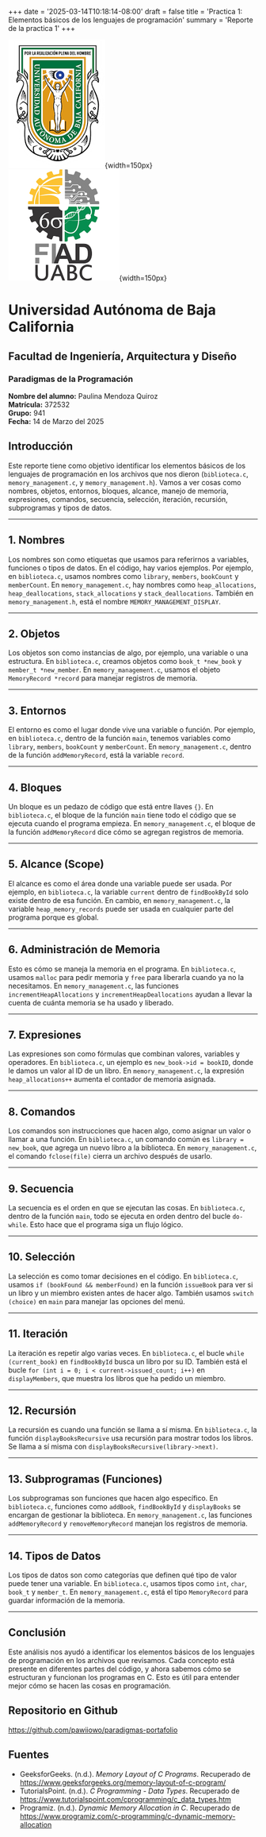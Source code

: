 +++
date = '2025-03-14T10:18:14-08:00'
draft = false
title = 'Practica 1: Elementos básicos de los lenguajes de programación'
summary = 'Reporte de la practica 1'
+++

![Logo de la escuela](images/logouabc.png){width=150px}
![Logo de la facultad](images/logofiad.png){width=150px}

# Universidad Autónoma de Baja California
## Facultad de Ingeniería, Arquitectura y Diseño
### Paradigmas de la Programación

**Nombre del alumno:** Paulina Mendoza Quiroz  
**Matrícula:** 372532  
**Grupo:** 941  
**Fecha:** 14 de Marzo del 2025

## Introducción
Este reporte tiene como objetivo identificar los elementos básicos de los lenguajes de programación en los archivos que nos dieron (`biblioteca.c`, `memory_management.c`, y `memory_management.h`). Vamos a ver cosas como nombres, objetos, entornos, bloques, alcance, manejo de memoria, expresiones, comandos, secuencia, selección, iteración, recursión, subprogramas y tipos de datos.

---

## 1. Nombres
Los nombres son como etiquetas que usamos para referirnos a variables, funciones o tipos de datos. En el código, hay varios ejemplos. Por ejemplo, en `biblioteca.c`, usamos nombres como `library`, `members`, `bookCount` y `memberCount`. En `memory_management.c`, hay nombres como `heap_allocations`, `heap_deallocations`, `stack_allocations` y `stack_deallocations`. También en `memory_management.h`, está el nombre `MEMORY_MANAGEMENT_DISPLAY`.

---

## 2. Objetos
Los objetos son como instancias de algo, por ejemplo, una variable o una estructura. En `biblioteca.c`, creamos objetos como `book_t *new_book` y `member_t *new_member`. En `memory_management.c`, usamos el objeto `MemoryRecord *record` para manejar registros de memoria.

---

## 3. Entornos
El entorno es como el lugar donde vive una variable o función. Por ejemplo, en `biblioteca.c`, dentro de la función `main`, tenemos variables como `library`, `members`, `bookCount` y `memberCount`. En `memory_management.c`, dentro de la función `addMemoryRecord`, está la variable `record`.

---

## 4. Bloques
Un bloque es un pedazo de código que está entre llaves `{}`. En `biblioteca.c`, el bloque de la función `main` tiene todo el código que se ejecuta cuando el programa empieza. En `memory_management.c`, el bloque de la función `addMemoryRecord` dice cómo se agregan registros de memoria.

---

## 5. Alcance (Scope)
El alcance es como el área donde una variable puede ser usada. Por ejemplo, en `biblioteca.c`, la variable `current` dentro de `findBookById` solo existe dentro de esa función. En cambio, en `memory_management.c`, la variable `heap_memory_records` puede ser usada en cualquier parte del programa porque es global.

---

## 6. Administración de Memoria
Esto es cómo se maneja la memoria en el programa. En `biblioteca.c`, usamos `malloc` para pedir memoria y `free` para liberarla cuando ya no la necesitamos. En `memory_management.c`, las funciones `incrementHeapAllocations` y `incrementHeapDeallocations` ayudan a llevar la cuenta de cuánta memoria se ha usado y liberado.

---

## 7. Expresiones
Las expresiones son como fórmulas que combinan valores, variables y operadores. En `biblioteca.c`, un ejemplo es `new_book->id = bookID`, donde le damos un valor al ID de un libro. En `memory_management.c`, la expresión `heap_allocations++` aumenta el contador de memoria asignada.

---

## 8. Comandos
Los comandos son instrucciones que hacen algo, como asignar un valor o llamar a una función. En `biblioteca.c`, un comando común es `library = new_book`, que agrega un nuevo libro a la biblioteca. En `memory_management.c`, el comando `fclose(file)` cierra un archivo después de usarlo.

---

## 9. Secuencia
La secuencia es el orden en que se ejecutan las cosas. En `biblioteca.c`, dentro de la función `main`, todo se ejecuta en orden dentro del bucle `do-while`. Esto hace que el programa siga un flujo lógico.

---

## 10. Selección
La selección es como tomar decisiones en el código. En `biblioteca.c`, usamos `if (bookFound && memberFound)` en la función `issueBook` para ver si un libro y un miembro existen antes de hacer algo. También usamos `switch (choice)` en `main` para manejar las opciones del menú.

---

## 11. Iteración
La iteración es repetir algo varias veces. En `biblioteca.c`, el bucle `while (current_book)` en `findBookById` busca un libro por su ID. También está el bucle `for (int i = 0; i < current->issued_count; i++)` en `displayMembers`, que muestra los libros que ha pedido un miembro.

---

## 12. Recursión
La recursión es cuando una función se llama a sí misma. En `biblioteca.c`, la función `displayBooksRecursive` usa recursión para mostrar todos los libros. Se llama a sí misma con `displayBooksRecursive(library->next)`.

---

## 13. Subprogramas (Funciones)
Los subprogramas son funciones que hacen algo específico. En `biblioteca.c`, funciones como `addBook`, `findBookById` y `displayBooks` se encargan de gestionar la biblioteca. En `memory_management.c`, las funciones `addMemoryRecord` y `removeMemoryRecord` manejan los registros de memoria.

---

## 14. Tipos de Datos
Los tipos de datos son como categorías que definen qué tipo de valor puede tener una variable. En `biblioteca.c`, usamos tipos como `int`, `char`, `book_t` y `member_t`. En `memory_management.c`, está el tipo `MemoryRecord` para guardar información de la memoria.

---

## Conclusión
Este análisis nos ayudó a identificar los elementos básicos de los lenguajes de programación en los archivos que revisamos. Cada concepto está presente en diferentes partes del código, y ahora sabemos cómo se estructuran y funcionan los programas en C. Esto es útil para entender mejor cómo se hacen las cosas en programación.

## Repositorio en Github
https://github.com/pawiiowo/paradigmas-portafolio

## Fuentes
- GeeksforGeeks. (n.d.). *Memory Layout of C Programs*. Recuperado de https://www.geeksforgeeks.org/memory-layout-of-c-program/
- TutorialsPoint. (n.d.). *C Programming - Data Types*. Recuperado de https://www.tutorialspoint.com/cprogramming/c_data_types.htm
- Programiz. (n.d.). *Dynamic Memory Allocation in C*. Recuperado de https://www.programiz.com/c-programming/c-dynamic-memory-allocation